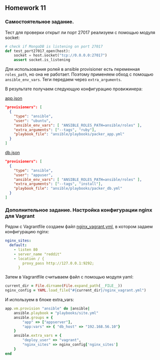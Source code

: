 ## Homework 11

### Самостоятельное задание.

Тест для проверки открыт ли порт 27017 реализуем с помощью модуля socket:

```python
# check if MongoDB is listening on port 27017
def test_port27017_open(host):
    socket = host.socket("tcp://0.0.0.0:27017")
    assert socket.is_listening
```


Для использования ролей в ansible provisioner есть переменная `roles_path`, но она не работает. Поэтому применяем обход с помощью `ansible_env_vars`. Теги передаем через `extra_arguments`.

В результате получаем следующую конфигурацию провижинера:

[app.json](packer/app.json)
```json
"provisioners": [
  {
    "type": "ansible",
    "user": "ubuntu",
    "ansible_env_vars": [ "ANSIBLE_ROLES_PATH=ansible/roles" ],
    "extra_arguments": ["--tags", "ruby"],
    "playbook_file": "ansible/playbooks/packer_app.yml"
  }
]
```

[db.json](packer/db.json)
```json
"provisioners": [
  {
    "type": "ansible",
    "user": "appuser",
    "ansible_env_vars": [ "ANSIBLE_ROLES_PATH=ansible/roles" ],
    "extra_arguments": ["--tags", "install"],
    "playbook_file": "ansible/playbooks/packer_db.yml"
  }
]
```



### Дополнительное задание. Настройка конфигурации nginx для Vagrant

Рядом с Vagrantfile создаем файл [nginx_vagrant.yml](ansible/nginx_vagrant.yml), в котором задаем конфигурацию nginx:
```yaml
nginx_sites:
  default:
    - listen 80
    - server_name "reddit"
    - location / {
        proxy_pass http://127.0.0.1:9292;
      }
```
Затем в Vagrantfile считываем файл с помощью модуля yaml:
```ruby
current_dir = File.dirname(File.expand_path(__FILE__))
nginx_config = YAML.load_file("#{current_dir}/nginx_vagrant.yml")
```
И используем в блоке extra_vars:
```ruby
app.vm.provision "ansible" do |ansible|
    ansible.playbook = "playbooks/site.yml"
    ansible.groups = {
        "app" => ["appserver"],
        "app:vars" => { "db_host" => "192.168.56.10"}
    }
    ansible.extra_vars = {
        "deploy_user" => "vagrant",
        "nginx_sites" => nginx_config['nginx_sites']
    }
end
```
